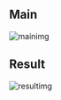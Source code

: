 

## Main

![mainimg](https://telegra.ph/file/8729eaddf99cb14e080f2.png)

## Result

![resultimg](https://telegra.ph/file/3c25957844183aa31e291.png)

